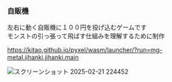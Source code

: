 ### 自販機  
左右に動く自販機に１００円を投げ込むゲームです  
モンストの引っ張って飛ばす仕組みを理解するために制作

https://kitao.github.io/pyxel/wasm/launcher/?run=mg-metal.jihanki.jihanki.main

![スクリーンショット 2025-02-21 224452](https://github.com/user-attachments/assets/6ad10d03-42b2-4a3e-abaf-4b204080c037)
